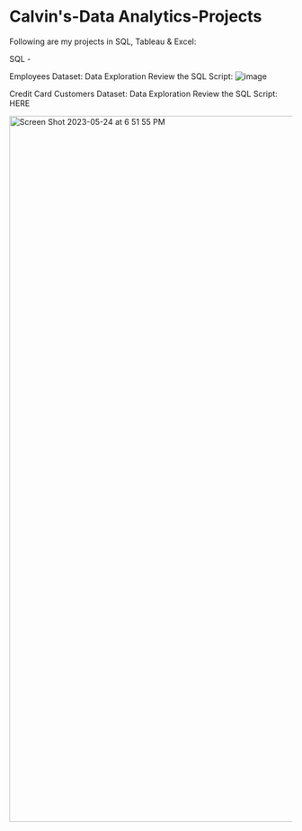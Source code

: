 # Calvin's-Data Analytics-Projects

Following are my projects in SQL, Tableau & Excel:

 SQL -

Employees Dataset: Data Exploration
Review the SQL Script: ![image](https://github.com/CalvinMcBride14/Calvin-s-Analyst-Projects/assets/135881962/13090cf6-8be0-4ab8-860b-e892332203ae)


Credit Card Customers Dataset: Data Exploration
Review the SQL Script: HERE


<img width="1256" alt="Screen Shot 2023-05-24 at 6 51 55 PM" src="https://github.com/CalvinMcBride14/Calvin-s-Analyst-Projects/assets/135881962/eb439c8f-0325-4dfc-87be-20e4cf058c20">
